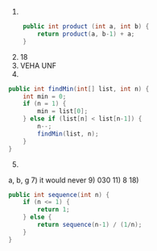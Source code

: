 1)
```java
	public int product (int a, int b) {
		return product(a, b-1) + a;
	}
```
2) 18
3) VEHA UNF
4)
```java
public int findMin(int[] list, int n) {
	int min = 0;
	if (n = 1) {
		min = list[0];
	} else if (list[n] < list[n-1]) {
		n--;
		findMin(list, n);
	}
}
```
5)
a, b, g
7)
it would never
9)
030
11) 8
18)
```java
public int sequence(int n) {
	if (n <= 1) {
		return 1;
	} else {
		return sequence(n-1) / (1/n);
	}
}
```
